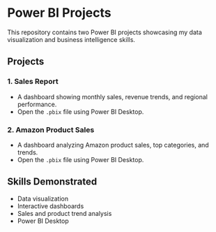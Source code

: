 # Power BI Projects 

This repository contains two Power BI projects showcasing my data visualization and business intelligence skills.

## Projects

### 1. Sales Report
- A dashboard showing monthly sales, revenue trends, and regional performance.
- Open the `.pbix` file using Power BI Desktop.

### 2. Amazon Product Sales
- A dashboard analyzing Amazon product sales, top categories, and trends.
- Open the `.pbix` file using Power BI Desktop.

## Skills Demonstrated
- Data visualization
- Interactive dashboards
- Sales and product trend analysis
- Power BI Desktop
